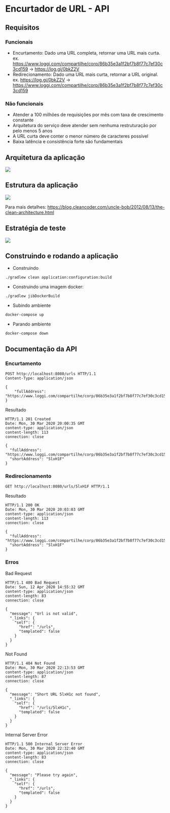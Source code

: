 # Encurtador de URL - API

## Requisitos

### Funcionais

* Encurtamento: Dado uma URL completa, retornar uma URL mais curta. ex. https://www.loggi.com/compartilhe/corp/86b35e3a1f2bf7b8f77c7ef30c3cd159 -> https://log.gi/0bkZ2V
* Redirecionamento: Dado uma URL mais curta, retornar a URL original. ex. https://log.gi/0bkZ2V -> https://www.loggi.com/compartilhe/corp/86b35e3a1f2bf7b8f77c7ef30c3cd159

### Não funcionais

* Atender a 100 milhões de requisições por mês com taxa de crescimento constante
* Arquitetura do serviço deve atender sem nenhuma restruturação por pelo menos 5 anos
* A URL curta deve conter o menor número de caracteres possível
* Baixa latência e consistência forte são fundamentais

## Arquitetura da aplicação

![](./docs/images/architecture.png)

## Estrutura da aplicação

![](./docs/images/application_structure.png)

Para mais detalhes: https://blog.cleancoder.com/uncle-bob/2012/08/13/the-clean-architecture.html

## Estratégia de teste

![](./docs/images/testing_strategy.png)

## Construindo e rodando a aplicação

* Construindo

```./gradlew clean application:configuration:build```

* Construindo uma imagem docker:  

```./gradlew jibDockerBuild```

* Subindo ambiente

```docker-compose up``` 

* Parando ambiente

```docker-compose down``` 

## Documentação da API

### Encurtamento
```http
POST http://localhost:8080/urls HTTP/1.1
Content-Type: application/json

{
    "fullAddress": "https://www.loggi.com/compartilhe/corp/86b35e3a1f2bf7b8f77c7ef30c3cd159"
}
```

Resultado

```http
HTTP/1.1 201 Created
Date: Mon, 30 Mar 2020 20:00:35 GMT
content-type: application/json
content-length: 113
connection: close

{
  "fullAddress": "https://www.loggi.com/compartilhe/corp/86b35e3a1f2bf7b8f77c7ef30c3cd159",
  "shortAddress": "5lxH1F"
}
```

### Redirecionamento
```http
GET http://localhost:8080/urls/5lxH1F HTTP/1.1
```

Resultado

```http
HTTP/1.1 200 OK
Date: Mon, 30 Mar 2020 20:03:03 GMT
content-type: application/json
content-length: 113
connection: close

{
  "fullAddress": "https://www.loggi.com/compartilhe/corp/86b35e3a1f2bf7b8f77c7ef30c3cd159",
  "shortAddress": "5lxH1F"
}
```

### Erros

Bad Request
```http
HTTP/1.1 400 Bad Request
Date: Sun, 12 Apr 2020 14:55:32 GMT
content-type: application/json
content-length: 83
connection: close

{
  "message": "Url is not valid",
  "_links": {
    "self": {
      "href": "/urls",
      "templated": false
    }
  }
}
```

Not Found
```http
HTTP/1.1 404 Not Found
Date: Mon, 30 Mar 2020 22:13:53 GMT
content-type: application/json
content-length: 87
connection: close

{
  "message": "Short URL 5lxH1c not found",
  "_links": {
    "self": {
      "href": "/urls/5lxH1c",
      "templated": false
    }
  }
}
```

Internal Server Error
```http
HTTP/1.1 500 Internal Server Error
Date: Mon, 30 Mar 2020 22:32:40 GMT
content-type: application/json
content-length: 83
connection: close

{
  "message": "Please try again",
  "_links": {
    "self": {
      "href": "/urls",
      "templated": false
    }
  }
}
```
